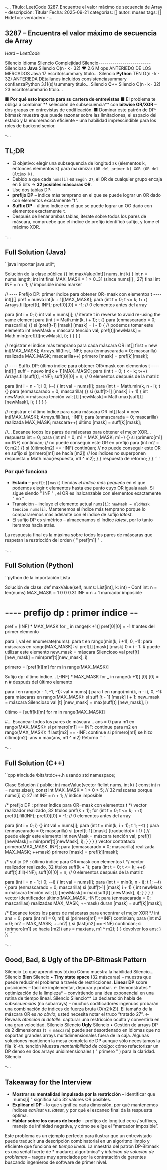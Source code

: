 -...
Título: LeetCode 3287. Encuentre el valor máximo de secuencia de Array -
descripción: Titular
Fecha: 2025-09-21
categorías: []
autor: muses
tags: []
HideToc: verdadero
-...
## 3287 – Encuentra el valor máximo de secuencia de Array
*Hard – LeetCode*

Silencio Idioma Silencio Complejidad
Silencio--------------------------
Silencioso **Java** Silencio O(n · k · 32) ♥ 2.6 M ops ANTERIEDO DE LOS MERCADOS Java 17 escrito/summary título...
Silencio **Python** TEN O(n · k · 32) ANTERIEDA DEtallanes incluidos consistenciasummary confianzaPython 3.11(s)/summary título...
Silencio **C++** Silencio O(n · k · 32) 23 escrito/summario título...

■ **Por qué esto importa para su cartera de entrevistas**
■ El problema te obliga a combinar ** selección de subsecuencia** con **bitwise OR/XOR** – dos grapas en entrevistas de codificación.
■ Dominar este patrón de DP-bitmask muestra que puede razonar sobre las limitaciones, el espacio del estado y la enumeración eficiente – una habilidad imprescindible para los roles de backend senior.

-...

## TL;DR

* El objetivo: elegir una subsequencia de longitud `2k` (elementos k, entonces elementos k) para maximizar
`(OR del primer k) XOR (OR del último k)`.
* Debido a que cada `nums[i]` es `Según 27`, el OR de cualquier grupo encaja en 5 bits → **32 posibles máscaras OR**.
* Use dos tablas DP:
* **prefijo DP** – índice más temprano en el que se puede lograr un OR dado con elementos exactamente "t".
* **Suffix DP** – último índice en el que se puede lograr un OO dado con elementos exactamente `t`.
* Después de llenar ambas tablas, iterate sobre todos los pares de máscara, compruebe que el índice de prefijo identificó sufijo, y tome el máximo XOR.

-...

## Full Solution (Java)

``java
importar java.util*;

Solución de la clase pública {}
int maxValue(int[] nums, int k) {
int n = nums.length;
int int final MAX_MASK = 1 > 0..31 (since nums[i] , 27)
final int INF = n + 1; // imposible index marker

// ---- Prefijo DP: primer índice para obtener OR=mask con elementos t ----
int[][] pref = nuevo int[k + 1][MAX_MASK];
para (int t = 0; t <= k; t++) Arrays.fill(pref[t], INF);
pref[0][0] = -1; // 0 elementos antes del array

para (int i = 0; i)
int val = nums[i];
// iterate t in reverse to avoid re-using the same element
para (int t = Math.min(k, i + 1); t {}
para (enmascarado = 0; mascarilla) {}
si (pref[t-1] [mask] [mask] = i - 1) { // podemos tomar este elemento
int newMask = máscara tención val;
pref[t][newMask] = Math.min(pref[t][newMask], i);
}
}
}
}

// registrar el índice más temprano para cada máscara OR
int[] first = new int[MAX_MASK];
Arrays.fill(first, INF);
para (enmascarada = 0; mascarilla) realizada MAX_MASK; mascarilla++) primero [mask] = pref[k][mask];

// ---- Suffix DP: último índice para obtener OR=mask con elementos t ----
int[][] suff = nuevo int[k + 1][MAX_MASK];
para (int t = 0; t <= k; t++) Arrays.fill(suff[t], -INF);
suff[0][0] = n; // 0 elementos después de la matriz

para (int i = n - 1; i 0; i--) {
int val = nums[i];
para (int t = Math.min(k, n - i); t {}
para (enmascarado = 0; mascarilla) {}
si (suff[t-1] [mask] i + 1) {
int newMask = máscara tención val;
[t] [newMask] = Math.max(suff[t] [newMask], i);
}
}
}
}

// registrar el último índice para cada máscara OR
int[] last = new int[MAX_MASK];
Arrays.fill(last, -INF);
para (enmascarada = 0; mascarilla) realizada MAX_MASK; mascara++) último [mask] = suff[k][mask];

//... Escanee todos los pares de máscaras para obtener el mejor XOR...
respuesta int = 0;
para (int m1 = 0; m1 = MAX_MASK; m1+) {}
si (primero[m1] == INF) continúan; // no puede conseguir este OR en prefijo
para (int m2 = 0; m2 ) {}
si (último[m2] == -INF) continúan; // no puede conseguir este OR en sufijo
si (primero[m1] se hacía [m2]) // los índices no superponen
respuesta = Math.max(respuesta, m1 ^ m2);
}
}
respuesta de retorno;
}
}
`` `

### Por qué funciona

* **Estado** – `pref[t][mask]` tiendas *el índice más pequeño* en el que podemos elegir `t` elementos hasta ese punto cuyo OR iguala `mask`.
Si sigue siendo " INF " , el OR es inalcanzable con elementos exactamente " no " .
* Transición – incluye el elemento actual `nums[i]`: `newMask = oldMask tención nums[i]`.
Mantenemos el índice más temprano porque lo compararemos más adelante con el índice de sufijo *latest*.
* El sufijo DP es simétrico – almacenamos el índice *latest*, por lo tanto iteramos hacia atrás.

La respuesta final es la máxima sobre todos los pares de máscaras que respetan la restricción del orden ( " pref[m1] " .

-...

## Full Solution (Python)

``python
de la importación Lista

Solución de clase:
def maxValue(self, nums: List[int], k: int) - Conf int:
n = len(nums)
MAX_MASK = 1 0 0 0.31
INF = n + 1 marcador imposible

# ---- prefijo dp : primer índice --
pref = [INF] * MAX_MASK for _ in range(k +1)]
pref[0][0] = -1 # antes del primer elemento

para i, val en enumerate(nums):
para t en rango(min(k, i +1), 0, -1):
para máscaras en rango(MAX_MASK):
si pref[t] [mask] [mask] 0 = i - 1: # puede utilizar este elemento
new_mask = máscara Silencioso val
pref[t][new_mask] = min(pref[t][new_mask], i)

primero = [pref[k][m] for m in range(MAX_MASK)]

Sufijo dp: último índice...
[-INF] * MAX_MASK for _ in range(k +1)]
[0] [0] = n # después del último elemento

para i en rango(n - 1, -1, -1):
val = nums[i]
para t en rango(min(k, n - i), 0, -1):
para máscaras en rango(MAX_MASK):
si suff [t - 1] [mask] i + 1:
new_mask = máscara Silencioso val
[t] [new_mask] = max(suff[t] [new_mask], i)

último = [suff[k][m] for m in range(MAX_MASK)]

#... Escanear todos los pares de máscara...
ans = 0
para m1 en rango(MAX_MASK):
si primero[m1] == INF: continue
para m2 en rango(MAX_MASK):
if last[m2] == -INF: continue
si primero[m1] se hizo último[m2]:
ans = max(ans, m1 ^ m2)
Retorno
`` `

-...

## Full Solution (C++)

``cpp
#include יbits/stdc++.h
usando std namespace;

Clase Solución {
public:
int maxValue(vector fielint nums, int k) {
const int n = nums.size();
const int MAX_MASK = 1 > 0 > 5; // 32 máscaras porque nums[i] c) 27
int INF = n + 1; // índice imposible

/* prefijo DP : primer índice para OR=mask con elementos t */
vector realizador realizado, 32 títulos pref(k + 1);
for (int t = 0; t <= k; ++t) pref[t].fill(INF);
pref[0][0] = -1; // 0 elementos antes del array

para (int i = 0; i) {}
int val = nums[i];
para (int t = min(k, i + 1); t 1; --t) {
para (enmascarado = 0; mascarilla)
si (pref[t-1] [mask] [traducido]= i-1) { // puede elegir este elemento
int newMask = máscara tención val;
pref[t][newMask] = min(pref[t][newMask], i);
}
}
}
}
vector contratado primero(MAX_MASK, INF);
para (enmascarado = 0; mascarilla) realizada MAX_MASK; ++mask) primero [mask] = pref[k][mask];

/* sufijo DP : último índice para OR=mask con elementos t */
vector realizador realizado, 32 títulos suff(k + 1);
para (int t = 0; t <= k; ++t) suff[t].fill(-INF);
suff[0][0] = n; // 0 elementos después de la matriz

para (int i = n - 1; i 0; --i) {
int val = nums[i];
para (int t = min(k, n - i); t 1; --t) {
para (enmascarado = 0; mascarilla)
si (suff[t-1] [mask] i + 1) {
int newMask = máscara tención val;
[t] [newMask] = max(suff[t] [newMask], i);
}
}
}
}
vector identificador último(MAX_MASK, -INF);
para (enmascarada = 0; mascarillas) realizadas MAX_MASK; ++mask) duran [mask] = suff[k][mask];

/* Escanee todos los pares de máscaras para encontrar el mejor XOR */
int ans = 0;
para (int m1 = 0; m1)
si (primero[m1] ==INF) continúan;
para (int m2 = 0; m2 = MAX_MASK; ++m2) {
si (last[m2] == -INF) continúan;
si (primero[m1] se hacía [m2]) ans = max(ans, m1 ^ m2);
}
}
devolver los ans;
}
};
`` `

-...

## Good, Bad, & Ugly of the DP‐Bitmask Pattern

Silencio Lo que aprendimos tóxico Cómo muestra la habilidad
Silencio...
Silencio **Bien** Silencio • **Tiny state space** (32 máscaras) – muestra que puede reducir el problema a través de restricciones. **Linear DP** sobre posiciones – fácil de implementar, depurar y probar. ← Demonstrates * optimización de la limpieza* – convirtiendo una idea exponencial en una rutina de tiempo lineal. Silencio
Silencio** La declaración habla de *subsecuencias* (no subarrays) – muchos codificadores ingenuos probarán una combinación de índices de fuerza bruta (O(n2·k2)). El tamaño de la máscara OR es *no obvio*; usted necesita notar el truco “tratado 27”. ← Reveals *atención al detalle*: capturar una restricción oculta y convertirla en una gran velocidad. Silencio
Silencio **Ugly** Silencio • Gestión de arrays DP de 2 dimensiones (`t × máscara`) puede ser desordenado en idiomas que no soportan grandes arrays multidimensionales fuera de la caja. Algunas soluciones mantienen la mesa completa de DP aunque sólo necesitamos la fila 'k`‐th. tención Muestra *mantenibilidad de código*: cómo refactorizar un DP denso en dos arrays unidimensionales ( " primero " ) para la claridad. Silencio

-...

## Takeaway for the Interview

* **Mostrar su mentalidad impulsada por la restricción** – identificar que `nums[i] " significa sólo 32 valores OR posibles.
* **Explicar el DP** – lo que significa cada dimensión, por qué mantenemos índices *earliest* vs. *latest*, y por qué el escaneo final da la respuesta óptima.
* **Hablar sobre los casos de borde** – prefijos de longitud cero / suffixes, manejo de infinidad negativa, y cómo se elige el “marcador imposible”.

Este problema es un ejemplo perfecto para ilustrar que un entrevistado puede traducir una descripción combinatorial en un algoritmo limpio y eficiente que funciona en *tiempo lineal*. La maestría del patrón DP‐Bitmask es una señal fuerte de * madurez algorítmica* y *intuición de solución de problemas* – rasgos muy apreciados por la contratación de gerentes buscando ingenieros de software de primer nivel.